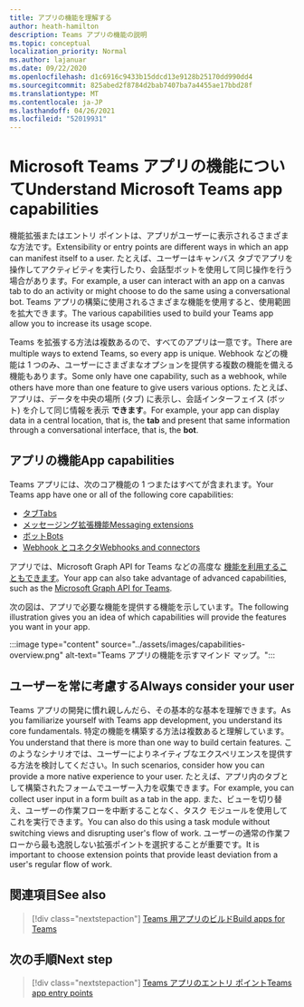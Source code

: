 ```yaml
---
title: アプリの機能を理解する
author: heath-hamilton
description: Teams アプリの機能の説明
ms.topic: conceptual
localization_priority: Normal
ms.author: lajanuar
ms.date: 09/22/2020
ms.openlocfilehash: d1c6916c9433b15ddcd13e9128b25170dd990dd4
ms.sourcegitcommit: 825abed2f8784d2bab7407ba7a4455ae17bbd28f
ms.translationtype: MT
ms.contentlocale: ja-JP
ms.lasthandoff: 04/26/2021
ms.locfileid: "52019931"
---
```

# <a name="understand-microsoft-teams-app-capabilities"></a><span data-ttu-id="dbcda-103">Microsoft Teams アプリの機能について</span><span class="sxs-lookup"><span data-stu-id="dbcda-103">Understand Microsoft Teams app capabilities</span></span>

<span data-ttu-id="dbcda-104">機能拡張またはエントリ ポイントは、アプリがユーザーに表示されるさまざまな方法です。</span><span class="sxs-lookup"><span data-stu-id="dbcda-104">Extensibility or entry points are different ways in which an app can manifest itself to a user.</span></span> <span data-ttu-id="dbcda-105">たとえば、ユーザーはキャンバス タブでアプリを操作してアクティビティを実行したり、会話型ボットを使用して同じ操作を行う場合があります。</span><span class="sxs-lookup"><span data-stu-id="dbcda-105">For example, a user can interact with an app on a canvas tab to do an activity or might choose to do the same using a conversational bot.</span></span> <span data-ttu-id="dbcda-106">Teams アプリの構築に使用されるさまざまな機能を使用すると、使用範囲を拡大できます。</span><span class="sxs-lookup"><span data-stu-id="dbcda-106">The various capabilities used to build your Teams app allow you to increase its usage scope.</span></span>

<span data-ttu-id="dbcda-107">Teams を拡張する方法は複数あるので、すべてのアプリは一意です。</span><span class="sxs-lookup"><span data-stu-id="dbcda-107">There are multiple ways to extend Teams, so every app is unique.</span></span> <span data-ttu-id="dbcda-108">Webhook などの機能は 1 つのみ、ユーザーにさまざまなオプションを提供する複数の機能を備える機能もあります。</span><span class="sxs-lookup"><span data-stu-id="dbcda-108">Some only have one capability, such as a webhook, while others have more than one feature to give users various options.</span></span> <span data-ttu-id="dbcda-109">たとえば、アプリは、データを中央の場所 (タブ) に表示し、会話インターフェイス (ボット) を介して同じ情報を表示 **できます**。</span><span class="sxs-lookup"><span data-stu-id="dbcda-109">For example, your app can display data in a central location, that is, the **tab** and present that same information through a conversational interface, that is, the **bot**.</span></span>

## <a name="app-capabilities"></a><span data-ttu-id="dbcda-110">アプリの機能</span><span class="sxs-lookup"><span data-stu-id="dbcda-110">App capabilities</span></span>

<span data-ttu-id="dbcda-111">Teams アプリには、次のコア機能の 1 つまたはすべてが含まれます。</span><span class="sxs-lookup"><span data-stu-id="dbcda-111">Your Teams app have one or all of the following core capabilities:</span></span>

* [<span data-ttu-id="dbcda-112">タブ</span><span class="sxs-lookup"><span data-stu-id="dbcda-112">Tabs</span></span>](../tabs/what-are-tabs.md)
* [<span data-ttu-id="dbcda-113">メッセージング拡張機能</span><span class="sxs-lookup"><span data-stu-id="dbcda-113">Messaging extensions</span></span>](../messaging-extensions/what-are-messaging-extensions.md)
* [<span data-ttu-id="dbcda-114">ボット</span><span class="sxs-lookup"><span data-stu-id="dbcda-114">Bots</span></span>](../bots/what-are-bots.md)
* [<span data-ttu-id="dbcda-115">Webhook とコネクタ</span><span class="sxs-lookup"><span data-stu-id="dbcda-115">Webhooks and connectors</span></span>](../webhooks-and-connectors/what-are-webhooks-and-connectors.md)

<span data-ttu-id="dbcda-116">アプリでは、Microsoft Graph API for Teams などの高度な [機能を利用することもできます](https://docs.microsoft.com/graph/teams-concept-overview)。</span><span class="sxs-lookup"><span data-stu-id="dbcda-116">Your app can also take advantage of advanced capabilities, such as the [Microsoft Graph API for Teams](https://docs.microsoft.com/graph/teams-concept-overview).</span></span>

<span data-ttu-id="dbcda-117">次の図は、アプリで必要な機能を提供する機能を示しています。</span><span class="sxs-lookup"><span data-stu-id="dbcda-117">The following illustration gives you an idea of which capabilities will provide the features you want in your app.</span></span>

:::image type="content" source="../assets/images/capabilities-overview.png" alt-text="Teams アプリの機能を示すマインド マップ。":::

## <a name="always-consider-your-user"></a><span data-ttu-id="dbcda-119">ユーザーを常に考慮する</span><span class="sxs-lookup"><span data-stu-id="dbcda-119">Always consider your user</span></span>

<span data-ttu-id="dbcda-120">Teams アプリの開発に慣れ親しんだら、その基本的な基本を理解できます。</span><span class="sxs-lookup"><span data-stu-id="dbcda-120">As you familiarize yourself with Teams app development, you understand its core fundamentals.</span></span> <span data-ttu-id="dbcda-121">特定の機能を構築する方法は複数あると理解しています。</span><span class="sxs-lookup"><span data-stu-id="dbcda-121">You understand that there is more than one way to build certain features.</span></span> <span data-ttu-id="dbcda-122">このようなシナリオでは、ユーザーによりネイティブなエクスペリエンスを提供する方法を検討してください。</span><span class="sxs-lookup"><span data-stu-id="dbcda-122">In such scenarios, consider how you can provide a more native experience to your user.</span></span>
<span data-ttu-id="dbcda-123">たとえば、アプリ内のタブとして構築されたフォームでユーザー入力を収集できます。</span><span class="sxs-lookup"><span data-stu-id="dbcda-123">For example, you can collect user input in a form built as a tab in the app.</span></span> <span data-ttu-id="dbcda-124">また、ビューを切り替え、ユーザーの作業フローを中断することなく、タスク モジュールを使用してこれを実行できます。</span><span class="sxs-lookup"><span data-stu-id="dbcda-124">You can also do this using a task module without switching views and disrupting user's flow of work.</span></span> <span data-ttu-id="dbcda-125">ユーザーの通常の作業フローから最も逸脱しない拡張ポイントを選択することが重要です。</span><span class="sxs-lookup"><span data-stu-id="dbcda-125">It is important to choose extension points that provide least deviation from a user's regular flow of work.</span></span>

## <a name="see-also"></a><span data-ttu-id="dbcda-126">関連項目</span><span class="sxs-lookup"><span data-stu-id="dbcda-126">See also</span></span>

> [!div class="nextstepaction"]
> [<span data-ttu-id="dbcda-127">Teams 用アプリのビルド</span><span class="sxs-lookup"><span data-stu-id="dbcda-127">Build apps for Teams</span></span>](../overview.md)
## <a name="next-step"></a><span data-ttu-id="dbcda-128">次の手順</span><span class="sxs-lookup"><span data-stu-id="dbcda-128">Next step</span></span>

> [!div class="nextstepaction"]
> [<span data-ttu-id="dbcda-129">Teams アプリのエントリ ポイント</span><span class="sxs-lookup"><span data-stu-id="dbcda-129">Teams app entry points</span></span>](../concepts/extensibility-points.md)
